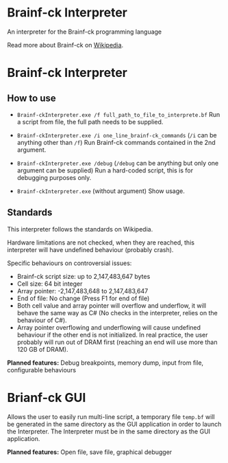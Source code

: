 # Brainf-ck Interpreter

An interpreter for the Brainf-ck programming language

Read more about Brainf-ck on
[Wikipedia](https://en.wikipedia.org/wiki/Brainfuck).

# Brainf-ck Interpreter

## How to use

* `Brainf-ckInterpreter.exe /f full_path_to_file_to_interprete.bf`
Run a script from file, the full path needs to be supplied.

* `Brainf-ckInterpreter.exe /i one_line_brainf-ck_commands`
(`/i` can be anything other than `/f`) Run Brainf-ck commands contained in the
2nd argument.

* `Brainf-ckInterpreter.exe /debug`
(`/debug` can be anything but only one argument can be supplied) Run a
hard-coded script, this is for debugging purposes only.

* `Brainf-ckInterpreter.exe`
(without argument) Show usage.

## Standards

This interpreter follows the standards on Wikipedia.

Hardware limitations are not checked, when they are reached, this interpreter
will have undefined behaviour (probably crash).

Specific behaviours on controversial issues:
* Brainf-ck script size: up to 2,147,483,647 bytes
* Cell size: 64 bit integer
* Array pointer: -2,147,483,648 to 2,147,483,647
* End of file: No change (Press F1 for end of file)
* Both cell value and array pointer will overflow and underflow, it will behave
  the same way as C# (No checks in the interpreter, relies on the behaviour of
  C#).
* Array pointer overflowing and underflowing will cause undefined behaviour if
  the other end is not initialized. In real practice, the user probably will
  run out of DRAM first (reaching an end will use more than 120 GB of DRAM).

**Planned features:** Debug breakpoints, memory dump, input from file,
configurable behaviours

# Brianf-ck GUI

Allows the user to easily run multi-line script, a temporary file `temp.bf`
will be generated in the same directory as the GUI application in order to
launch the Interpreter. The Interpreter must be in the same directory as the
GUI application.

**Planned features:** Open file, save file, graphical debugger
